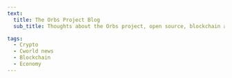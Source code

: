 ```yaml
---
text:
  title: The Orbs Project Blog
  sub_title: Thoughts about the Orbs project, open source, blockchain and engineering.

tags:
  - Crypto
  - Cworld news
  - Blockchain
  - Economy
---
```

